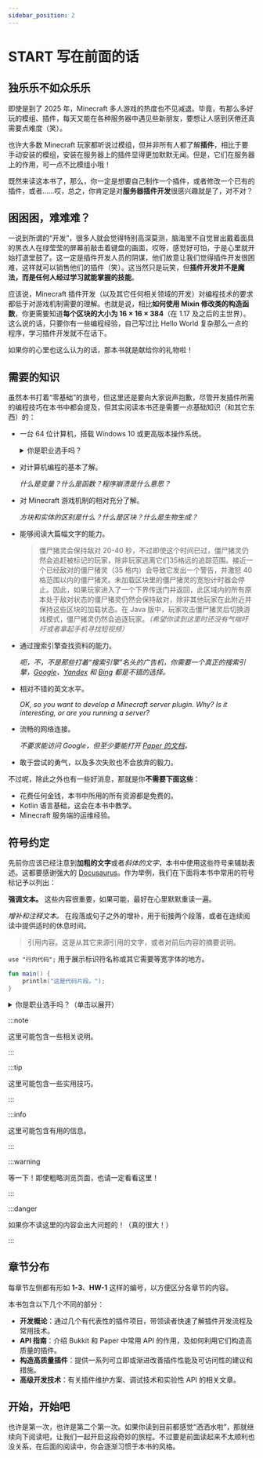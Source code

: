 ```yaml
---
sidebar_position: 2
---
```


# START 写在前面的话

## 独乐乐不如众乐乐

即使是到了 2025 年，Minecraft 多人游戏的热度也不见减退。毕竟，有那么多好玩的模组、插件，每天又能在各种服务器中遇见些新朋友，要想让人感到厌倦还真需要点难度（笑）。

也许大多数 Minecraft 玩家都听说过模组，但并非所有人都了解**插件**，相比于要手动安装的模组，安装在服务器上的插件显得更加默默无闻。但是，它们在服务器上的作用，可一点不比模组小哦！

既然来读这本书了，那么，你一定是想要自己制作一个插件，或者修改一个已有的插件，或者……哎，总之，你肯定是对**服务器插件开发**很感兴趣就是了，对不对？

## 困困困，难难难？

一说到所谓的“开发”，很多人就会觉得特别高深莫测，脑海里不自觉冒出戴着面具的黑衣人在绿莹莹的屏幕前敲击着键盘的画面，哎呀，感觉好可怕，于是心里就开始打退堂鼓了。这一定是插件开发人员的阴谋，他们故意让我们觉得插件开发很困难，这样就可以销售他们的插件（笑）。这当然只是玩笑，但**插件开发并不是魔法，而是任何人经过学习就能掌握的技能**。

应该说，Minecraft 插件开发（以及其它任何相关领域的开发）对编程技术的要求都低于对游戏机制需要的理解。也就是说，相比**如何使用 Mixin 修改类的构造函数**，你更需要知道**每个区块的大小为 16 × 16 × 384**（在 1.17 及之后的主世界）。这么说的话，只要你有一些编程经验，自己写过比 Hello World 复杂那么一点的程序，学习插件开发就不在话下。

如果你的心里也这么认为的话，那本书就是献给你的礼物啦！

## 需要的知识

虽然本书打着“零基础”的旗号，但这里还是要向大家说声抱歉，尽管开发插件所需的编程技巧在本书中都会提及，但其实阅读本书还是需要一点基础知识（和其它东西）的：

- 一台 64 位计算机，搭载 Windows 10 或更高版本操作系统。

  <details>
  <summary>你是职业选手吗？</summary>
  
  有经验的读者也可以使用 macOS 和 GNU/Linux 等操作系统，在继续前请务必检查 JDK 和你的操作系统之兼容性。

  </details>

- 对计算机编程的基本了解。

  *什么是变量？什么是函数？程序崩溃是什么意思？*

- 对 Minecraft 游戏机制的相对充分了解。

  *方块和实体的区别是什么？什么是区块？什么是生物生成？*

- 能够阅读大篇幅文字的能力。

  > 僵尸猪灵会保持敌对 20-40 秒，不过即使这个时间已过，僵尸猪灵仍然会追赶被标记的玩家，除非玩家逃离它们35格远的追踪范围。接近一个已经敌对的僵尸猪灵（35 格内）会导致它发出一个警告，并激怒 40 格范围以内的僵尸猪灵。未加载区块里的僵尸猪灵的宽恕计时器会停止。因此，如果玩家进入了一个下界传送门并返回，此区域内的所有原本处于敌对状态的僵尸猪灵仍然会保持敌对，除非其他玩家在此附近并保持这些区块的加载状态。在 Java 版中，玩家攻击僵尸猪灵后切换游戏模式，僵尸猪灵仍然会追逐玩家。_（希望你读到这里时还没有气喘吁吁或者拿起手机寻找短视频）_

- 通过搜索引擎查找资料的能力。

  *呃，不，不是那些打着“搜索引擎”名头的广告机，你需要一个真正的搜索引擎，[Google](https://google.com)、[Yandex](https://yandex.com) 和 [Bing](https://www.bing.com) 都是不错的选择。*

- 相对不错的英文水平。

  *OK, so you want to develop a Minecraft server plugin. Why? Is it interesting, or are you running a server?*

- 流畅的网络连接。

  *不要求能访问 Google，但至少要能打开 [Paper 的文档](https://jd.papermc.io/paper/1.21.4/)。*

- 敢于尝试的勇气，以及多次失败也不会放弃的毅力。

不过呢，除此之外也有一些好消息，那就是你**不需要下面这些**：

- 花费任何金钱，本书中所用的所有资源都是免费的。
- Kotlin 语言基础，这会在本书中教学。
- Minecraft 服务端的运维经验。

## 符号约定

先前你应该已经注意到**加粗的文字**或者*斜体的文字*，本书中使用这些符号来辅助表述。这都要感谢强大的 [Docusaurus](https://docusaurus.io)。作为举例，我们在下面将本书中常用的符号标记予以列出：

**强调文本。** 这些内容很重要，如果可能，最好在心里默默重读一遍。

*增补和注释文本。* 在段落或句子之外的增补，用于衔接两个段落，或者在连续阅读中提供适时的休息时间。

> 引用内容。这是从其它来源引用的文字，或者对前后内容的摘要说明。

`use "行内代码";` 用于展示标识符名称或其它需要等宽字体的地方。

```kotlin
fun main() {
    println("这是代码片段。");
}
```

<details>
<summary>你是职业选手吗？（单击以展开）</summary>

为有一定经验的读者提供的进阶内容，默认是折叠的，单击可以展开。

</details>

:::note

这里可能包含一些相关说明。

:::

:::tip

这里可能包含一些实用技巧。

:::

:::info

这里可能包含有用的信息。

:::

:::warning

等一下！即使粗略浏览页面，也请一定看看这里！

:::

:::danger

如果你不读这里的内容会出大问题的！（真的很大！）

:::

## 章节分布

每章节左侧都有形如 **1-3**、**HW-1** 这样的编号，以方便区分各章节的内容。

本书包含以下几个不同的部分：

- **开发概论**：通过几个有代表性的插件项目，带领读者快速了解插件开发流程及常用技术。
- **API 指南**：介绍 Bukkit 和 Paper 中常用 API 的作用，及如何利用它们构造高质量的插件。
- **构造高质量插件**：提供一系列可立即或渐进改善插件性能及可访问性的建议和措施。
- **高级开发技术**：有关插件维护方案、调试技术和实验性 API 的相关文章。

## 开始，开始吧

也许是第一次，也许是第二个第一次。如果你读到目前都感觉“洒洒水啦”，那就继续向下阅读吧，让我们一起开启这段奇妙的旅程。不过要是前面读起来不太顺利也没关系，在后面的阅读中，你会逐渐习惯于本书的风格。